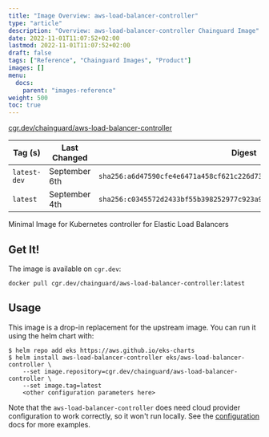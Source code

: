 ```yaml
---
title: "Image Overview: aws-load-balancer-controller"
type: "article"
description: "Overview: aws-load-balancer-controller Chainguard Image"
date: 2022-11-01T11:07:52+02:00
lastmod: 2022-11-01T11:07:52+02:00
draft: false
tags: ["Reference", "Chainguard Images", "Product"]
images: []
menu:
  docs:
    parent: "images-reference"
weight: 500
toc: true
---
```


[cgr.dev/chainguard/aws-load-balancer-controller](https://github.com/chainguard-images/images/tree/main/images/aws-load-balancer-controller)

| Tag (s)       | Last Changed  | Digest                                                                    |
|---------------|---------------|---------------------------------------------------------------------------|
|  `latest-dev` | September 6th | `sha256:a6d47590cfe4e6471a458cf621c226d73ffc21d56642cc514f75214626043247` |
|  `latest`     | September 4th | `sha256:c0345572d2433bf55b398252977c923a9f28e0dbfda48e0b975457685e0117a8` |



Minimal Image for Kubernetes controller for Elastic Load Balancers

## Get It!

The image is available on `cgr.dev`:

```
docker pull cgr.dev/chainguard/aws-load-balancer-controller:latest
```

## Usage

This image is a drop-in replacement for the upstream image.
You can run it using the helm chart with:

```shell
$ helm repo add eks https://aws.github.io/eks-charts
$ helm install aws-load-balancer-controller eks/aws-load-balancer-controller \
    --set image.repository=cgr.dev/chainguard/aws-load-balancer-controller \
    --set image.tag=latest
    <other configuration parameters here>
```

Note that the `aws-load-balancer-controller` does need cloud provider configuration to work correctly, so it won't run locally.
See the [configuration](https://github.com/aws/eks-charts/tree/master/stable/aws-load-balancer-controller) docs for more examples.

